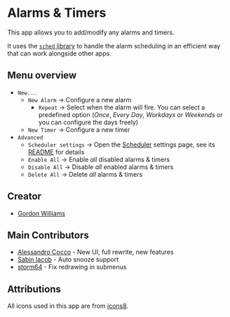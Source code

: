 # Alarms & Timers

This app allows you to add/modify any alarms and timers.

It uses the [`sched` library](https://github.com/espruino/BangleApps/blob/master/apps/sched) to handle the alarm scheduling in an efficient way that can work alongside other apps.

## Menu overview

- `New...`
  - `New Alarm` &rarr; Configure a new alarm
    - `Repeat` &rarr; Select when the alarm will fire. You can select a predefined option (_Once_, _Every Day_, _Workdays_ or _Weekends_ or you can configure the days freely)
  - `New Timer` &rarr; Configure a new timer
- `Advanced`
  - `Scheduler settings` &rarr; Open the [Scheduler](https://github.com/espruino/BangleApps/tree/master/apps/sched) settings page, see its [README](https://github.com/espruino/BangleApps/blob/master/apps/sched/README.md) for details
  - `Enable All` &rarr; Enable _all_ disabled alarms & timers
  - `Disable All` &rarr; Disable _all_ enabled alarms & timers
  - `Delete All` &rarr; Delete _all_ alarms & timers

## Creator

- [Gordon Williams](https://github.com/gfwilliams)

## Main Contributors

- [Alessandro Cocco](https://github.com/alessandrococco) - New UI, full rewrite, new features
- [Sabin Iacob](https://github.com/m0n5t3r) - Auto snooze support
- [storm64](https://github.com/storm64) - Fix redrawing in submenus

## Attributions

All icons used in this app are from [icons8](https://icons8.com).
